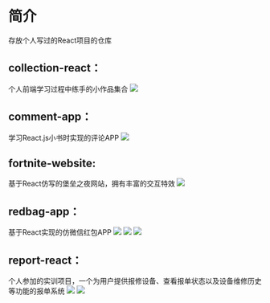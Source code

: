 # 简介
存放个人写过的React项目的仓库
## collection-react：
个人前端学习过程中练手的小作品集合
![](https://github.com/shencss/ReactDemo/raw/master/collection-react/src/screenshot/collection.png)

## comment-app：
学习React.js小书时实现的评论APP
![](https://github.com/shencss/ReactDemo/raw/master/comment-app/src/screenshot/comment.png)

## fortnite-website:
基于React仿写的堡垒之夜网站，拥有丰富的交互特效
![](https://github.com/shencss/ReactDemo/raw/master/fortnite-website/src/screenshot/fortnite.png)

## redbag-app：
基于React实现的仿微信红包APP
![](https://github.com/shencss/ReactDemo/raw/master/redbag-app/src/screenshot/redbag1.png)
![](https://github.com/shencss/ReactDemo/raw/master/redbag-app/src/screenshot/redbag2.png)
![](https://github.com/shencss/ReactDemo/raw/master/redbag-app/src/screenshot/redbag3.png)

## report-react：
个人参加的实训项目，一个为用户提供报修设备、查看报单状态以及设备维修历史等功能的报单系统
![](https://github.com/shencss/ReactDemo/raw/master/report-react/src/screenshot/Bill.png)
![](https://github.com/shencss/ReactDemo/raw/master/report-react/src/screenshot/BillDetail.png)




